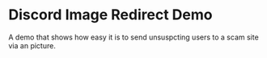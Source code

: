 #  Discord Image Redirect Demo 

A demo that shows how easy it is to send unsuspcting users to a scam site via an picture.
